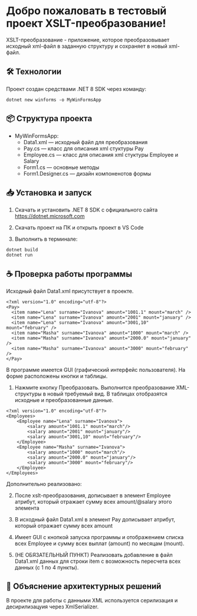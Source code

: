 # Добро пожаловать в тестовый проект XSLT-преобразование!

XSLT-преобразование - приложение, которое преобразовывает исходный xml-файл в заданную структуру и сохраняет в новый xml-файл.

## 🛠️ Технологии

Проект создан средствами .NET 8 SDK через команду: 
```
dotnet new winforms -o MyWinFormsApp
```

## 📦 Структура проекта

- MyWinFormsApp:
  - Data1.xml — исходный файл для преобразования
  - Pay.cs — класс для описания xml стуктуры Pay
  - Employee.cs — класс для описания xml стуктуры Employee и Salary
  - Form1.cs — основные методы
  - Form1.Designer.cs — дизайн компоненотов формы

## 📥 Установка и запуск

1. Скачать и установить .NET 8 SDK с официального сайта https://dotnet.microsoft.com

2. Скачать проект на ПК и открыть проект в VS Code

3. Выполнить в терминале:
```
dotnet build
dotnet run
```

## ☕ Проверка работы программы

Исходный файл Data1.xml присутствует в проекте.
```
<?xml version="1.0" encoding="utf-8"?>
<Pay>
  <item name="Lena" surname="Ivanova" amount="1001.1" mount="march" />
  <item name="Lena" surname="Ivanova" amount="2001" mount="january" />
  <item name="Lena" surname="Ivanova" amount="3001,10" mount="february" />
  <item name="Masha" surname="Ivanova" amount="1000" mount="march" />
  <item name="Masha" surname="Ivanova" amount="2000.0" mount="january" />
  <item name="Masha" surname="Ivanova" amount="3000" mount="february" />
</Pay>
```

В программе имеется GUI (графический интерфейс пользователя). На форме расположены кнопки и таблицы.

1. Нажмите кнопку Преобразовать. Выполнится преобразование XML-структуры в новый требуемый вид. В таблицах отобразятся исходные и преобразованные данные.

```
<?xml version="1.0" encoding="utf-8"?>
<Employees>
	<Employee name="Lena" surname="Ivanova">
		<salary amount="1001.1" mount="march"/>
		<salary amount="2001" mount="january"/>
		<salary amount="3001,10" mount="february"/>
	</Employee>
	<Employee name="Masha" surname="Ivanova">
		<salary amount="1000" mount="march"/>
		<salary amount="2000.0" mount="january"/>
		<salary amount="3000" mount="february"/>
	</Employee>
</Employees>
```

Дополнительно реализовано:

2.	После xslt-преобразования, дописывает в элемент Employee атрибут, который отражает сумму всех amount/@salary этого элемента

3.	В исходный файл Data1.xml в элемент Pay дописывает атрибут, который отражает сумму всех amount

4.	Имеет GUI с кнопкой запуска программы и отображением списка всех Employee и сумму всех выплат (amount) по месяцам (mount).

5.	(НЕ ОБЯЗАТЕЛЬНЫЙ ПУНКТ) Реализовать добавление в файл Data1.xml данных для строки item с возможность пересчета всех данных (с 1 по 4 пункты).

## 📝 Объяснение архитектурных решений

В проекте для работы с данными XML используется серилизация и десирилизацуия через XmlSerializer.